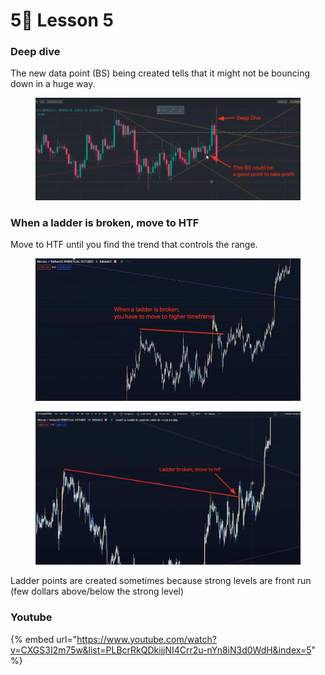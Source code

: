 # 5⃣ Lesson 5

### Deep dive

The new data point (BS) being created tells that it might not be bouncing down in a huge way.

<figure><img src="../../.gitbook/assets/image (16).png" alt=""><figcaption></figcaption></figure>

### When a ladder is broken, move to HTF

Move to HTF until you find the trend that controls the range.

<div>

<figure><img src="../../.gitbook/assets/image (19).png" alt=""><figcaption></figcaption></figure>

 

<figure><img src="../../.gitbook/assets/image (10) (1).png" alt=""><figcaption></figcaption></figure>

</div>

Ladder points are created sometimes because strong levels are front run (few dollars above/below the strong level)



### Youtube

{% embed url="https://www.youtube.com/watch?v=CXGS3I2m75w&list=PLBcrRkQDkijjNI4Crr2u-nYn8iN3d0WdH&index=5" %}
